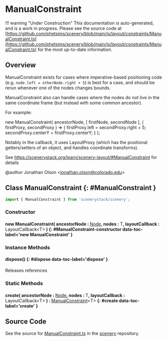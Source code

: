 # ManualConstraint

!!! warning "Under Construction"
    This documentation is auto-generated, and is a work in progress. Please see the source code at
    [https://github.com/phetsims/scenery/blob/main/js/layout/constraints/ManualConstraint.ts](https://github.com/phetsims/scenery/blob/main/js/layout/constraints/ManualConstraint.ts) for the most up-to-date information.

## Overview

ManualConstraint exists for cases where imperative-based positioning code (e.g. `node.left = otherNode.right + 5`)
is best for a case, and should be rerun whenever one of the nodes changes bounds.

ManualConstraint also can handle cases where the nodes do not live in the same coordinate frame (but instead with
some common ancestor).

For example:

new ManualConstraint( ancestorNode, [ firstNode, secondNode ], ( firstProxy, secondProxy ) =&gt; {
  firstProxy.left = secondProxy.right + 5;
  secondProxy.centerY = firstProxy.centerY;
} );

Notably in the callback, it uses LayoutProxy (which has the positional getters/setters of an object, and handles
coordinate transforms).

See https://scenerystack.org/learn/scenery-layout/#ManualConstraint for details

@author Jonathan Olson &lt;jonathan.olson@colorado.edu&gt;

## Class ManualConstraint {: #ManualConstraint }


```js
import { ManualConstraint } from 'scenerystack/scenery';
```
### Constructor

#### new ManualConstraint( ancestorNode : <span style="font-weight: 400;">[Node](../scenery/Node.md)</span>, nodes : <span style="font-weight: 400;">T</span>, layoutCallback : <span style="font-weight: 400;">LayoutCallback&lt;T&gt;</span> ) {: #ManualConstraint-constructor data-toc-label='new ManualConstraint' }

### Instance Methods

#### dispose() {: #dispose data-toc-label='dispose' }

Releases references

### Static Methods

#### create( ancestorNode : <span style="font-weight: 400;">[Node](../scenery/Node.md)</span>, nodes : <span style="font-weight: 400;">T</span>, layoutCallback : <span style="font-weight: 400;">LayoutCallback&lt;T&gt;</span> ) : <span style="font-weight: 400;">[ManualConstraint](../scenery/ManualConstraint.md)&lt;T&gt;</span> {: #create data-toc-label='create' }



## Source Code

See the source for [ManualConstraint.ts](https://github.com/phetsims/scenery/blob/main/js/layout/constraints/ManualConstraint.ts) in the [scenery](https://github.com/phetsims/scenery) repository.
